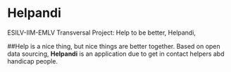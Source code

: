 # Helpandi
ESILV-IIM-EMLV Transversal Project: Help to be better, Helpandi, 

##Help is a nice thing, but nice things are better together.
Based on open data sourcing, **Helpandi** is an application due to get in contact helpers abd handicap people.

